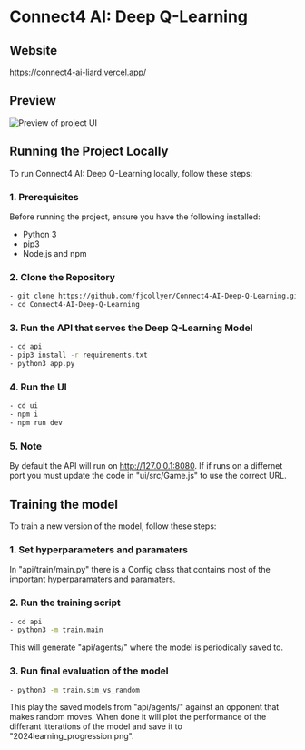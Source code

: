 # Connect4 AI: Deep Q-Learning

## Website
https://connect4-ai-liard.vercel.app/

## Preview
![Preview of project UI](preview.gif)

## Running the Project Locally

To run Connect4 AI: Deep Q-Learning locally, follow these steps:

### 1. Prerequisites

Before running the project, ensure you have the following installed:
- Python 3
- pip3
- Node.js and npm

### 2. Clone the Repository
```bash
- git clone https://github.com/fjcollyer/Connect4-AI-Deep-Q-Learning.git
- cd Connect4-AI-Deep-Q-Learning
```

### 3. Run the API that serves the Deep Q-Learning Model
```bash
- cd api
- pip3 install -r requirements.txt
- python3 app.py
```

### 4. Run the UI
```bash
- cd ui
- npm i
- npm run dev
```

### 5. Note
By default the API will run on http://127.0.0.1:8080. If if runs on a differnet port you must update the code in "ui/src/Game.js" to use the correct URL.

## Training the model
To train a new version of the model, follow these steps:

### 1. Set hyperparameters and paramaters
In "api/train/main.py" there is a Config class that contains most of the important hyperparamaters and paramaters.

### 2. Run the training script
```bash
- cd api
- python3 -m train.main
```
This will generate "api/agents/" where the model is periodically saved to.

### 3. Run final evaluation of the model
```bash
- python3 -m train.sim_vs_random
```
This play the saved models from "api/agents/" against an opponent that makes random moves. When done it will plot the performance of the differant itterations of the model and save it to "2024learning_progression.png". 